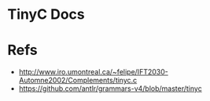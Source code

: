 # TinyC Docs

# Refs

- http://www.iro.umontreal.ca/~felipe/IFT2030-Automne2002/Complements/tinyc.c
- https://github.com/antlr/grammars-v4/blob/master/tinyc
